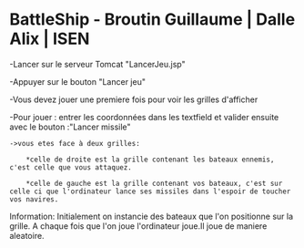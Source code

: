 # BattleShip - Broutin Guillaume | Dalle Alix | ISEN

-Lancer sur le serveur Tomcat "LancerJeu.jsp"

-Appuyer sur le bouton "Lancer jeu"

-Vous devez jouer une premiere fois pour voir les grilles d'afficher

-Pour jouer : entrer les coordonnées dans les textfield et valider ensuite avec le bouton :"Lancer missile"

	->vous etes face à deux grilles:
		
		*celle de droite est la grille contenant les bateaux ennemis, c'est celle que vous attaquez.

		*celle de gauche est la grille contenant vos bateaux, c'est sur celle ci que l'ordinateur lance ses missiles dans l'espoir de toucher vos navires.

Information:
Initialement on instancie des bateaux que l'on positionne sur la grille.
A chaque fois que l'on joue l'ordinateur joue.Il joue de maniere aleatoire.
